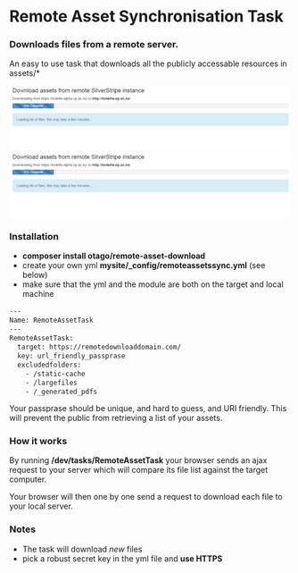 Remote Asset Synchronisation Task
=================================

### Downloads files from a remote server. 

An easy to use task that downloads all the publicly accessable resources in assets/*

![Comparing the two file lists](images/download1.png)
![Downloading in progress](images/download1.png)


### Installation 

 - **composer install otago/remote-asset-download**
 - create your own yml **mysite/_config/remoteassetssync.yml** (see below)
 - make sure that the yml and the module are both on the target and local machine

```
---
Name: RemoteAssetTask
---
RemoteAssetTask:
  target: https://remotedownloaddomain.com/
  key: url_friendly_passprase
  excludedfolders:
    - /static-cache
    - /largefiles
    - /_generated_pdfs
```

Your passprase should be unique, and hard to guess, and URI friendly. This will prevent the public
from retrieving a list of your assets.


### How it works

By running **/dev/tasks/RemoteAssetTask** your browser sends an ajax request 
to your server which will compare its file list against the target computer.

Your browser will then one by one send a request to download each file to your local server.


### Notes

 - The task will download *new* files
 - pick a robust secret key in the yml file and **use HTTPS** 
